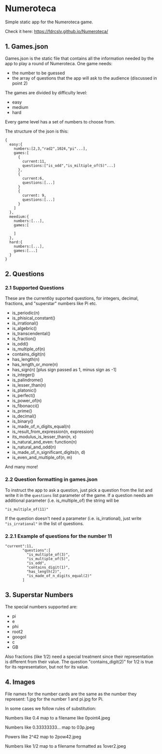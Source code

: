 # Numeroteca

Simple static app for the Numeroteca game.

Check it here: https://fdrcslv.github.io/Numeroteca/

## 1. Games.json
Games.json is the static file that contains all the information needed by the app to play a round of Numeroteca. 
One game needs:

* the number to be guessed
* the array of questions that the app will ask to the audience (discussed in point 2)

The games are divided by difficulty level:

* easy
* medium
* hard

Every game level has a set of numbers to choose from.

The structure of the json is this:

```
{
  easy:{
    numbers:[2,3,"rad2",1024,"pi"...],
    games:[
      {
        current:11,
        questions:["is_odd","is_miltiple_of(5)"...]
      },
      {
        current:6,
        questions:[...]
      }
      {
        current: 9,
        questions:[...]
      }
    ]
  },
  meedium:{
    numbers:[...],
    games:[

    ]
  },
  hard:{
    numbers:[...],
    games:[...]
  }
}

```
## 2. Questions

### 2.1 Supported Questions
These are the currentlòy suported questions, for integers, decimal, fractions, and "superstar" numbers like Pi etc.
* is_periodic(n)
* is_phisical_constant()
* is_irrational()
* is_algebric()
* is_transcendental()
* is_fraction()
* is_odd()
* is_multiple_of(n)
* contains_digit(n)
* has_length(n)
* has_length_or_more(n)
* has_sign(n) [plus sign passed as 1, minus sign as -1]
* is_integer()
* is_palindrome()
* is_lesser_than(n)
* is_platonic()
* is_perfect()
* is_power_of(n)
* is_fibonacci()
* is_prime()
* is_decimal()
* is_binary()
* is_made_of_n_digits_equal(n)
* is_result_from_expression(n, expression)
* its_modulus_is_lesser_than(n, x)
* is_natural_and_even: function(n)
* is_natural_and_odd(n)
* is_made_of_n_significant_digits(n, d)
* is_even_and_multiple_of(n, m)

And many more!

### 2.2 Question formatting in games.json
To instruct the app to ask a question, just pick a question from the list and write it in the ```questions``` list parameter of the game. If
a question needs am additional parameter (i.e. is_multiple_of) the string will be 

```"is_multiple_of(11)"```


If the question doesn't need a parameter (i.e. is_irrational), just write ```"is_irrational"``` in the list of questions.

### 2.2.1 Example of questions for the number 11

```
"current":11,
        "questions":[
          "is_multiple_of(3)",
          "is_multiple_of(5)",
          "is_odd",
          "contains_digit(1)",
          "has_length(2)",
          "is_made_of_n_digits_equal(2)"
        ]
```
## 3. Superstar Numbers

The special numbers supported are:

* pi
* e
* phi
* root2
* googol
* c
* GB

Also fractions (like 1/2) need a special treatment since their representation is different from their value. The question "contains_digit(2)" for 1/2 is true for its representation, but not for its value.

## 4. Images
File names for the number cards are the same as the number they represent: 1.jpg for the number 1 and pi.jpg for Pi.

In some cases we follow rules of substitution:

Numbers like 0.4 map to a filename like 0point4.jpeg

Numbers like 0.33333333... map to 03p.jpeg

Powers like 2^42 map to 2pow42.jpeg 

Numbers like 1/2 map to a filename formatted as 1over2.jpeg
